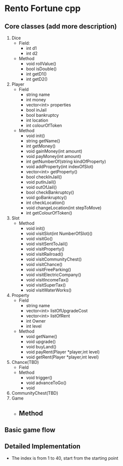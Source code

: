 # Rento Fortune cpp

## Core classes (add more description)
1. Dice
    - Field:
        - int d1
        - int d2 
    - Method
        - void rollValue()
        - bool isDouble()
        - int getD1()
        - int getD2()
2. Player
    - Field
        - string name
        - int money
        - vector\<int> properties
        - bool inJail
        - bool bankruptcy
        - int location
        - int colourOfToken
    - Method
        - void init()
        - string getName()
        - int getMoney()
        - void gainMoney(int amount)
        - void payMoney(int amount)
        - int getNumberOf(string kindOfProperty)
        - void addProperty(int indexOfSlot)
        - vector\<int> getProperty()
        - bool checkInJail()
        - void putInJail()
        - void outOfJail()
        - bool checkBankruptcy()
        - void goBankruptcy()
        - int checkLocation()
        - void changeLocation(int stepToMove)
        - int getColourOfToken()
3. Slot
    - Method
        - void init()
        - void visitSlot(int NumberOfSlot)()
        - void visitGo()
        - void visitSentToJail()
        - void visitProperty()
        - void visitRailroad()
        - void visitCommunityChest()
        - void visitChance()
        - void visitFreeParking()
        - void visitElectricCompany()
        - void visitIncomeTax()
        - void visitSuperTax()
        - void visitWaterWorks()
4. Property
    - Field
        - string name
        - vector\<int> listOfUpgradeCost
        - vector\<int> listOfRent
        - int Owner
        - int level
    - Method
        - void getName()
        - void upgrade()
        - void buyLand()
        - void payRent(Player *player,int level)
        - void getRent(Player *player,int level)
5. Chance(TBD)
    - Field
    - Method
        - void trigger()
        - void advanceToGo()
        - void 
6. CommunityChest(TBD)
7. Game
    - Method
        - 



## Basic game flow

## Detailed Implementation
- The index is from 1 to 40, start from the starting point